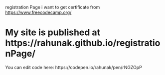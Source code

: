  registration Page i want to get certificate from https://www.freecodecamp.org/
<h1>My site is published at https://rahunak.github.io/registrationPage/</h1>
You can edit code here: https://codepen.io/rahunak/pen/rNGZOpP

